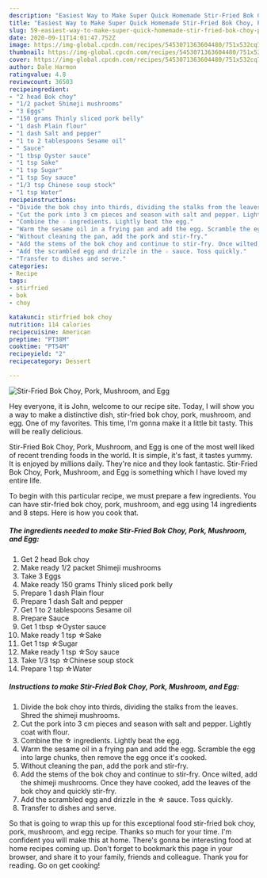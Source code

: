```yaml
---
description: "Easiest Way to Make Super Quick Homemade Stir-Fried Bok Choy, Pork, Mushroom, and Egg"
title: "Easiest Way to Make Super Quick Homemade Stir-Fried Bok Choy, Pork, Mushroom, and Egg"
slug: 59-easiest-way-to-make-super-quick-homemade-stir-fried-bok-choy-pork-mushroom-and-egg
date: 2020-09-11T14:01:47.752Z
image: https://img-global.cpcdn.com/recipes/5453071363604480/751x532cq70/stir-fried-bok-choy-pork-mushroom-and-egg-recipe-main-photo.jpg
thumbnail: https://img-global.cpcdn.com/recipes/5453071363604480/751x532cq70/stir-fried-bok-choy-pork-mushroom-and-egg-recipe-main-photo.jpg
cover: https://img-global.cpcdn.com/recipes/5453071363604480/751x532cq70/stir-fried-bok-choy-pork-mushroom-and-egg-recipe-main-photo.jpg
author: Dale Harmon
ratingvalue: 4.8
reviewcount: 36503
recipeingredient:
- "2 head Bok choy"
- "1/2 packet Shimeji mushrooms"
- "3 Eggs"
- "150 grams Thinly sliced pork belly"
- "1 dash Plain flour"
- "1 dash Salt and pepper"
- "1 to 2 tablespoons Sesame oil"
- " Sauce"
- "1 tbsp Oyster sauce"
- "1 tsp Sake"
- "1 tsp Sugar"
- "1 tsp Soy sauce"
- "1/3 tsp Chinese soup stock"
- "1 tsp Water"
recipeinstructions:
- "Divide the bok choy into thirds, dividing the stalks from the leaves. Shred the shimeji mushrooms."
- "Cut the pork into 3 cm pieces and season with salt and pepper. Lightly coat with flour."
- "Combine the ☆ ingredients. Lightly beat the egg."
- "Warm the sesame oil in a frying pan and add the egg. Scramble the egg into large chunks, then remove the egg once it&#39;s cooked."
- "Without cleaning the pan, add the pork and stir-fry."
- "Add the stems of the bok choy and continue to stir-fry. Once wilted, add the shimeji mushrooms. Once they have cooked, add the leaves of the bok choy and quickly stir-fry."
- "Add the scrambled egg and drizzle in the ☆ sauce. Toss quickly."
- "Transfer to dishes and serve."
categories:
- Recipe
tags:
- stirfried
- bok
- choy

katakunci: stirfried bok choy 
nutrition: 114 calories
recipecuisine: American
preptime: "PT38M"
cooktime: "PT54M"
recipeyield: "2"
recipecategory: Dessert

---
```



![Stir-Fried Bok Choy, Pork, Mushroom, and Egg](https://img-global.cpcdn.com/recipes/5453071363604480/751x532cq70/stir-fried-bok-choy-pork-mushroom-and-egg-recipe-main-photo.jpg)

Hey everyone, it is John, welcome to our recipe site. Today, I will show you a way to make a distinctive dish, stir-fried bok choy, pork, mushroom, and egg. One of my favorites. This time, I'm gonna make it a little bit tasty. This will be really delicious.

Stir-Fried Bok Choy, Pork, Mushroom, and Egg is one of the most well liked of recent trending foods in the world. It is simple, it's fast, it tastes yummy. It is enjoyed by millions daily. They're nice and they look fantastic. Stir-Fried Bok Choy, Pork, Mushroom, and Egg is something which I have loved my entire life.




To begin with this particular recipe, we must prepare a few ingredients. You can have stir-fried bok choy, pork, mushroom, and egg using 14 ingredients and 8 steps. Here is how you cook that.

<!--inarticleads1-->

##### The ingredients needed to make Stir-Fried Bok Choy, Pork, Mushroom, and Egg:

1. Get 2 head Bok choy
1. Make ready 1/2 packet Shimeji mushrooms
1. Take 3 Eggs
1. Make ready 150 grams Thinly sliced pork belly
1. Prepare 1 dash Plain flour
1. Prepare 1 dash Salt and pepper
1. Get 1 to 2 tablespoons Sesame oil
1. Prepare  Sauce
1. Get 1 tbsp ☆Oyster sauce
1. Make ready 1 tsp ☆Sake
1. Get 1 tsp ☆Sugar
1. Make ready 1 tsp ☆Soy sauce
1. Take 1/3 tsp ☆Chinese soup stock
1. Prepare 1 tsp ☆Water




<!--inarticleads2-->

##### Instructions to make Stir-Fried Bok Choy, Pork, Mushroom, and Egg:

1. Divide the bok choy into thirds, dividing the stalks from the leaves. Shred the shimeji mushrooms.
1. Cut the pork into 3 cm pieces and season with salt and pepper. Lightly coat with flour.
1. Combine the ☆ ingredients. Lightly beat the egg.
1. Warm the sesame oil in a frying pan and add the egg. Scramble the egg into large chunks, then remove the egg once it&#39;s cooked.
1. Without cleaning the pan, add the pork and stir-fry.
1. Add the stems of the bok choy and continue to stir-fry. Once wilted, add the shimeji mushrooms. Once they have cooked, add the leaves of the bok choy and quickly stir-fry.
1. Add the scrambled egg and drizzle in the ☆ sauce. Toss quickly.
1. Transfer to dishes and serve.




So that is going to wrap this up for this exceptional food stir-fried bok choy, pork, mushroom, and egg recipe. Thanks so much for your time. I'm confident you will make this at home. There's gonna be interesting food at home recipes coming up. Don't forget to bookmark this page in your browser, and share it to your family, friends and colleague. Thank you for reading. Go on get cooking!
